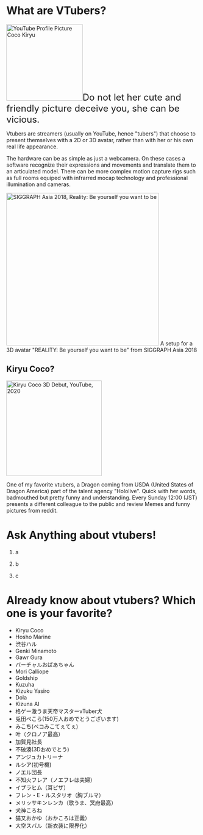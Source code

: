 # What are VTubers?

<img 
     alt="YouTube Profile Picture Coco Kiryu"
     src="https://github.com/sergiodl-naist/AttractingContributors-VTubers/blob/main/images/hololive-coco.jpg"
     width="200px" /><font size="+2">Do not let her cute and friendly picture deceive you, she can be vicious.</font>

Vtubers are streamers (usually on YouTube, hence "tubers") that choose to present themselves with a 2D or 3D avatar, rather than with her or his own real life appearance.

The hardware can be as simple as just a webcamera. On these cases a software recognize their expressions and movements and translate them to an articulated model. There can be more complex motion capture rigs such as full rooms equiped with infrarred mocap technology and professional illumination and cameras.

<img 
     alt="SIGGRAPH Asia 2018, Reality: Be yourself you want to be"
     src="https://sa2018.conference-program.com/wp-content/linklings_snippets/representative_images/Efv5Sefxuq6SMeaQ.jpg"
     width="400px" />
A setup for a 3D avatar "REALITY: Be yourself you want to be" from SIGGRAPH Asia 2018

## Kiryu Coco?

<img 
     alt="Kiryu Coco 3D Debut, YouTube, 2020"
     src="https://github.com/sergiodl-naist/AttractingContributors-VTubers/blob/main/images/marineandcoco-3ddebut.png"
     width="250px" />

One of my favorite vtubers, a Dragon coming from USDA (United States of Dragon America) part of the talent agency "Hololive". Quick with her words, badmouthed but pretty funny and understanding. Every Sunday 12:00 (JST) presents a different colleague to the public and review Memes and funny pictures from reddit.

# Ask Anything about vtubers!

1. a

2. b

3. c

# Already know about vtubers? Which one is your favorite?

* Kiryu Coco
* Hosho Marine
* 渋谷ハル
* Genki Minamoto
* Gawr Gura
* バーチャルおばあちゃん
* Mori Calliope
* Goldship
* Kuzuha
* Kizuku Yasiro
* Dola
* Kizuna AI
* 格ゲー激うま天帝マスターvTuber犬
* 兎田ぺこら(150万人おめでとうございます)
* みこち(ペコみこてぇてぇ)
* 叶（クロノア最高）
* 加賀見社長
* 不破湊(3Dおめでとう)
* アンジュカトリーナ
* ルシア(初号機)
* ノエル団長
* 不知火フレア（ノエフレは夫婦）
* イブラヒム（耳ピザ）
* フレン・E・ルスタリオ（胸ブルマ）
* メリッサキンレンカ（歌うま、冥府最高）
* 犬神ころね
* 猫又おかゆ（おかころは正義）
* 大空スバル（新衣装に限界化）
